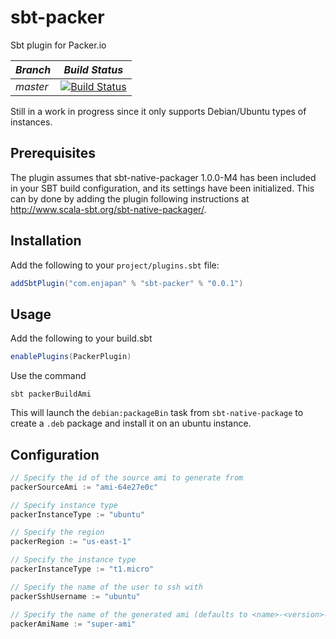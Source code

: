 # sbt-packer
Sbt plugin for Packer.io

*Branch*|*Build Status*|
|---|---|
|*master*|[![Build Status](https://magnum.travis-ci.com/en-japan/sbt-packer.svg?token=Fs6yxiLNnpCGj7zQMuZX)](https://magnum.travis-ci.com/en-japan/sbt-packer)|

Still in a work in progress since it only supports Debian/Ubuntu types of
instances.

## Prerequisites
The plugin assumes that sbt-native-packager 1.0.0-M4 has been included in
your SBT build configuration, and its settings have been
initialized. This can by done by adding the plugin following instructions at
http://www.scala-sbt.org/sbt-native-packager/.

## Installation

Add the following to your `project/plugins.sbt` file:
```scala
addSbtPlugin("com.enjapan" % "sbt-packer" % "0.0.1")
```

## Usage

Add the following to your build.sbt
```scala
enablePlugins(PackerPlugin)
```

Use the command
```shell
sbt packerBuildAmi
```
This will launch the `debian:packageBin` task from `sbt-native-package` to create a `.deb` package and install it on an ubuntu instance.

## Configuration

```scala
// Specify the id of the source ami to generate from
packerSourceAmi := "ami-64e27e0c"

// Specify instance type
packerInstanceType := "ubuntu"

// Specify the region
packerRegion := "us-east-1"

// Specify the instance type
packerInstanceType := "t1.micro"

// Specify the name of the user to ssh with
packerSshUsername := "ubuntu"

// Specify the name of the generated ami (defaults to <name>-<version>-{{timestamp}})
packerAmiName := "super-ami"
```


